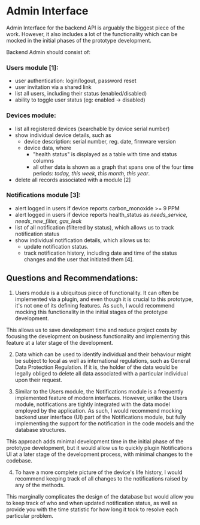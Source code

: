 # Admin Interface

Admin Interface for the backend API is arguably the biggest piece of the work. However, it also includes a lot of the functionality which can be mocked in the initial phases of the prototype development.

Backend Admin should consist of:

### Users module [1]:
  - user authentication: login/logout, password reset
  - user invitation via a shared link  
  - list all users, including their status (enabled/disabled)
  - ability to toggle user status (eg: enabled -> disabled)

### Devices module:
  - list all registered devices (searchable by device serial number)
  - show individual device details, such as
    - device description: serial number, reg. date, firmware version
    - device data, where
      - "health status" is displayed as a table with time and status columns
      - all other data is shown as a graph that spans one of the four time periods: _today, this week, this month, this year_.
  - delete all records associated with a module [2]

### Notifications module [3]:
  - alert logged in users if device reports carbon_monoxide >= 9 PPM
  - alert logged in users if device reports health_status as _needs_service, needs_new_filter, gas_leak_
  - list of all notification (filtered by status), which allows us to track notification status
  - show individual notification details, which allows us to:
    - update notification status.
    - track notification history, including date and time of the status changes and the user that initiated them [4].

## Questions and Recommendations:

  1. Users module is a ubiquitous piece of functionality. It can often be implemented via a plugin, and even though it is crucial to this prototype, it's not one of its defining features. As such, I would recommend mocking this functionality in the initial stages of the prototype development.

  This allows us to save development time and reduce project costs by focusing the development on business functionality and implementing this feature at a later stage of the development.

  2. Data which can be used to identify individual and their behaviour might be subject to local as well as international regulations, such as General Data Protection Regulation. If it is, the holder of the data would be legally obliged to delete all data associated with a particular individual upon their request.

  3. Similar to the Users module, the Notifications module is a frequently implemented feature of modern interfaces. However, unlike the Users module, notifications are tightly integrated with the data model employed by the application. As such, I would recommend mocking backend user interface (UI) part of the Notifications module, but fully implementing the support for the notification in the code models and the database structures.

  This approach adds minimal development time in the initial phase of the prototype development, but it would allow us to quickly plugin Notifications UI at a later stage of the development process, with minimal changes to the codebase.

  4. To have a more complete picture of the device's life history, I would recommend keeping track of all changes to the notifications raised by any of the methods.

  This marginally complicates the design of the database but would allow you to keep track of who and when updated notification status, as well as provide you with the time statistic for how long it took to resolve each particular problem.
